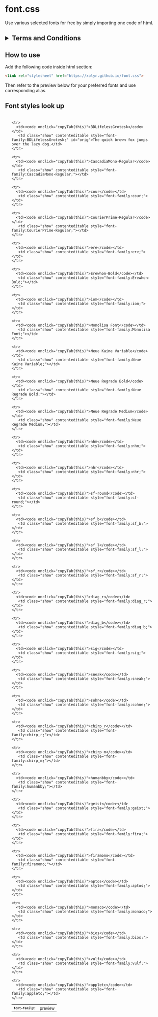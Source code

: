 # font.css

Use various selected fonts for free by simply importing one code of html. 

<head>
    <link rel='stylesheet' href='https://xolyn.github.io/font.css'>
</head>

<h2>
<details>
<summary>
Terms and Conditions
</summary>
<p style="font-size:16px;font-weight:normal">
Please be aware that these fonts are intended for personal and non-commercial use only. By importing and using our CSS file, you agree not to use these fonts for any commercial purposes. Unauthorized commercial use of these fonts is strictly prohibited. If you choose to use these fonts for commercial purposes, you do so at your own risk and will bear full responsibility for any consequences that may arise.
To ensure compliance with these terms, our fonts are licensed under the Creative Commons Attribution-NonCommercial 4.0 International License <a href="https://creativecommons.org/licenses/by-nc/4.0/deed.en">(CC BY-NC 4.0)</a>. This license allows you to share and adapt the fonts for personal use, provided you give appropriate credit, do not use them for commercial purposes, and indicate if changes were made. For more details on this license, please visit the Creative Commons website. Additionally, the creation of these fonts has no affiliation or relation with the author.
By using our fonts, you acknowledge that you have read, understood, and agreed to these terms.
</p>
<br>
</details>
</h2>

## How to use
Add the following code inside html <head> section:

```html
<link rel="stylesheet" href="https://xolyn.github.io/font.css">
```

Then refer to the preview below for your preferred fonts and use corresponding alias. 

## Font styles look up

<div style="overflow-x: auto; margin: 1.5em">
  <table style="width: 100%; font-size: small;">
    <tr>
      <th><samp>font-family:</samp></th>
      <th style="font-weight: normal;">preview</th>
    </tr>
  
    <tr>
      <td><code onclick="copyTab(this)">BDLifelessGrotesk</code></td>
       <td class="show" contenteditable style="font-family:BDLifelessGrotesk;" id="orig">The quick brown fox jumps over the lazy dog.</td>
    </tr>
  
    <tr>
      <td><code onclick="copyTab(this)">CascadiaMono-Regular</code></td>
       <td class="show" contenteditable style="font-family:CascadiaMono-Regular;"></td>
    </tr>
  
    <tr>
      <td><code onclick="copyTab(this)">cour</code></td>
       <td class="show" contenteditable style="font-family:cour;"></td>
    </tr>
  
    <tr>
      <td><code onclick="copyTab(this)">CourierPrime-Regular</code></td>
       <td class="show" contenteditable style="font-family:CourierPrime-Regular;"></td>
    </tr>
  
    <tr>
      <td><code onclick="copyTab(this)">ere</code></td>
       <td class="show" contenteditable style="font-family:ere;"></td>
    </tr>
  
    <tr>
      <td><code onclick="copyTab(this)">Erewhon-Bold</code></td>
       <td class="show" contenteditable style="font-family:Erewhon-Bold;"></td>
    </tr>
  
    <tr>
      <td><code onclick="copyTab(this)">iom</code></td>
       <td class="show" contenteditable style="font-family:iom;"></td>
    </tr>
  
    <tr>
      <td><code onclick="copyTab(this)">Monolisa Font</code></td>
       <td class="show" contenteditable style="font-family:Monolisa Font;"></td>
    </tr>
  
    <tr>
      <td><code onclick="copyTab(this)">Neue Kaine Variable</code></td>
       <td class="show" contenteditable style="font-family:Neue Kaine Variable;"></td>
    </tr>
  
    <tr>
      <td><code onclick="copyTab(this)">Neue Regrade Bold</code></td>
       <td class="show" contenteditable style="font-family:Neue Regrade Bold;"></td>
    </tr>
  
    <tr>
      <td><code onclick="copyTab(this)">Neue Regrade Medium</code></td>
       <td class="show" contenteditable style="font-family:Neue Regrade Medium;"></td>
    </tr>
  
    <tr>
      <td><code onclick="copyTab(this)">nhm</code></td>
       <td class="show" contenteditable style="font-family:nhm;"></td>
    </tr>
  
    <tr>
      <td><code onclick="copyTab(this)">nhr</code></td>
       <td class="show" contenteditable style="font-family:nhr;"></td>
    </tr>
  
    <tr>
      <td><code onclick="copyTab(this)">sf-round</code></td>
       <td class="show" contenteditable style="font-family:sf-round;"></td>
    </tr>
  
    <tr>
      <td><code onclick="copyTab(this)">sf_b</code></td>
       <td class="show" contenteditable style="font-family:sf_b;"></td>
    </tr>
  
    <tr>
      <td><code onclick="copyTab(this)">sf_l</code></td>
       <td class="show" contenteditable style="font-family:sf_l;"></td>
    </tr>
  
    <tr>
      <td><code onclick="copyTab(this)">sf_r</code></td>
       <td class="show" contenteditable style="font-family:sf_r;"></td>
    </tr>
  
    <tr>
      <td><code onclick="copyTab(this)">diag_r</code></td>
       <td class="show" contenteditable style="font-family:diag_r;"></td>
    </tr>

    <tr>
      <td><code onclick="copyTab(this)">diag_b</code></td>
       <td class="show" contenteditable style="font-family:diag_b;"></td>
    </tr>

    <tr>
      <td><code onclick="copyTab(this)">sig</code></td>
       <td class="show" contenteditable style="font-family:sig;"></td>
    </tr>
  
    <tr>
      <td><code onclick="copyTab(this)">sneak</code></td>
       <td class="show" contenteditable style="font-family:sneak;"></td>
    </tr>
  
    <tr>
      <td><code onclick="copyTab(this)">sohne</code></td>
       <td class="show" contenteditable style="font-family:sohne;"></td>
    </tr>

    <tr>
      <td><code onclick="copyTab(this)">chirp_r</code></td>
       <td class="show" contenteditable style="font-family:chirp_r;"></td>
    </tr>

    <tr>
      <td><code onclick="copyTab(this)">chirp_m</code></td>
       <td class="show" contenteditable style="font-family:chirp_m;"></td>
    </tr>

    <tr>
      <td><code onclick="copyTab(this)">humanbby</code></td>
       <td class="show" contenteditable style="font-family:humanbby;"></td>
    </tr>

    <tr>
      <td><code onclick="copyTab(this)">geist</code></td>
       <td class="show" contenteditable style="font-family:geist;"></td>
    </tr>

    <tr>
      <td><code onclick="copyTab(this)">fira</code></td>
       <td class="show" contenteditable style="font-family:fira;"></td>
    </tr>

    <tr>
      <td><code onclick="copyTab(this)">firamono</code></td>
       <td class="show" contenteditable style="font-family:firamono;"></td>
    </tr>

    <tr>
      <td><code onclick="copyTab(this)">aptos</code></td>
       <td class="show" contenteditable style="font-family:aptos;"></td>
    </tr>
    
    <tr>
      <td><code onclick="copyTab(this)">monaco</code></td>
       <td class="show" contenteditable style="font-family:monaco;"></td>
    </tr>

    <tr>
      <td><code onclick="copyTab(this)">bios</code></td>
       <td class="show" contenteditable style="font-family:bios;"></td>
    </tr>

    <tr>
      <td><code onclick="copyTab(this)">vulf</code></td>
       <td class="show" contenteditable style="font-family:vulf;"></td>
    </tr>

    <tr>
      <td><code onclick="copyTab(this)">appletc</code></td>
       <td class="show" contenteditable style="font-family:appletc;"></td>
    </tr>

  </table>
  </div>

  <script>
var elems = document.querySelectorAll("td.show");
elems = Array.prototype.slice.call(elems);

function propagate(changedElem) {
  var str = changedElem.innerHTML;

  elems.forEach(function(x) {
    if (x !== changedElem) {
      x.innerHTML = str;
    }
  });
}

elems.forEach(function(x) {
  x.oninput = function() {
    propagate(x);
  };
});

var orig = document.querySelector("#orig");
propagate(orig);
</script>